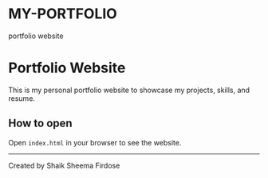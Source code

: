# MY-PORTFOLIO
portfolio website
# Portfolio Website

This is my personal portfolio website to showcase my projects, skills, and resume.

## How to open

Open `index.html` in your browser to see the website.

---

Created by Shaik Sheema Firdose
